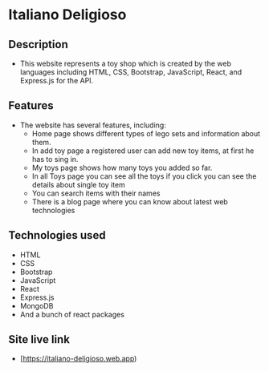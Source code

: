 
# Italiano Deligioso

## Description
   * This website represents a toy shop which is created by the web languages including HTML, CSS, Bootstrap, JavaScript, React, and Express.js for the API.

## Features
   * The website has several features, including:
     * Home page shows different types of lego sets and information about them.
     * In add toy page a registered user can add new toy items, at first he has to sing in.
     * My toys page shows how many toys you added so far.
     * In all Toys page you can see all the toys if you click you can see the details about single toy item
     * You can search items with their names
     * There is a blog page where you can know about latest web technologies

## Technologies used
   * HTML
   * CSS
   * Bootstrap
   * JavaScript
   * React
   * Express.js
   * MongoDB
   * And a bunch of react packages

## Site live link
   * [https://italiano-deligioso.web.app)